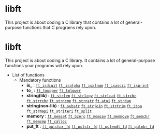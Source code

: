# libft
This project is about coding a C library that contains a lot of general-purpose functions that C programs rely upon.


# libft
This project is about coding a C library. It contains a lot of general-purpose functions your programs will rely upon.

* List of functions
    - Mandatory functions
        - **is_** : [`ft_isdigit`](./libft/ft_isdigit.c) [`ft_isalpha`](./libft/ft_isalpha.c) [`ft_isalnum`](./libft/ft_isalnum.c) [`ft_isascii`](./libft/ft_isascii.c) [`ft_isprint`](./libft/ft_isprint.c) 
        - **to_** : [`ft_toupper`](./libft/ft_toupper.c) [`ft_tolower`](./libft/ft_tolower.c)
        - **string(lib)** : [`ft_strlen`](./libft/ft_strlen.c) [`ft_strlcpy`](./libft/ft_strlcpy.c) [`ft_strlcat`](./libft/ft_strlcat.c) [`ft_strchr`](./libft/ft_strchr.c) [`ft_strrchr`](./libft/ft_strrchr.c) [`ft_strncmp`](./libft/ft_strncmp.c) [`ft_strnstr`](./libft/ft_strnstr.c) [`ft_atoi`](./libft/ft_atoi.c) [`ft_strdup`](./libft/ft_strdup.c) 
        - **string(non-lib)** : [`ft_substr`](./libft/ft_substr.c) [`ft_strjoin`](./libft/ft_strjoin.c) [`ft_strtrim`](./libft/ft_strtrim.c) [`ft_itoa`](./libft/ft_itoa.c) [`ft_strmapi`](./libft/ft_strmapi.c) [`ft_striteri`](./libft/ft_striteri.c) [`ft_split`](./libft/ft_split.c) 
        - **memory** : [`ft_memset`](./libft/ft_memset.c) [`ft_bzero`](./libft/ft_bzero.c) [`ft_memcpy`](./libft/ft_memcpy.c) [`ft_memmove`](./libft/ft_memmove.c) [`ft_memchr`](./libft/ft_memchr.c) [`ft_memcmp`](./libft/ft_memcmp.c) [`ft_calloc`](./libft/ft_calloc.c) 
        - **put_ft** : [`ft_putchar_fd`](./libft/ft_putchar_fd.c) [`ft_putstr_fd`](./libft/ft_putstr_fd.c) [`ft_putendl_fd`](./libft/ft_putendl_fd.c) [`ft_putnbr_fd`](./libft/ft_putnbr_fd.c)